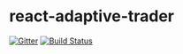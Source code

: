# react-adaptive-trader

[![Gitter](https://badges.gitter.im/Join%20Chat.svg)](https://gitter.im/AdaptiveConsulting/react-adaptive-trader?utm_source=badge&utm_medium=badge&utm_campaign=pr-badge&utm_content=badge)
[![Build Status](https://travis-ci.org/AdaptiveConsulting/react-adaptive-trader.svg?branch=master)](https://travis-ci.org/AdaptiveConsulting/react-adaptive-trader)
